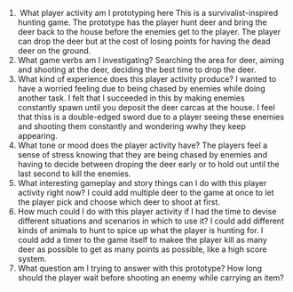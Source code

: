 1.  What player activity am I prototyping here
This is a survivalist-inspired hunting game. The prototype has the player hunt deer and bring the 
deer back to the house before the enemies get to the player. The player can drop the deer but at 
the cost of losing points for having the dead deer on the ground.
2. What game verbs am I investigating?
Searching the area for deer, aiming and shooting at the deer, deciding the best time to drop the 
deer.
3. What kind of experience does this player activity produce?
I wanted to have a worried feeling due to being chased by enemies while doing another task. I felt 
that I succeeded in this by making enemies constantly spawn until you deposit the deer carcas at 
the house. I feel that thiss is a double-edged sword due to a player seeing these enemies and 
shooting them constantly and wondering wwhy they keep appearing.
4. What tone or mood does the player activity have?
The players feel a sense of stress knowing that they are being chased by enemies and having to 
decide between droping the deer early or to hold out until the last second to kill the enemies. 
5. What interesting gameplay and story things can I do with this player activity right now?
I could add multiple deer to the game at once to let the player pick and choose which deer to shoot
at first.
6. How much could I do with this player activity if I had the time to devise different situations 
and scenarios in which to use it? 
I could add different kinds of animals to hunt to spice up what the player is hunting for. I could
add a timer to the game itself to makee the player kill as many deer as possible to get as many
points as possible, like a high score system.
7. What question am I trying to answer with this prototype?
How long should the player wait before shooting an enemy while carrying an item?

